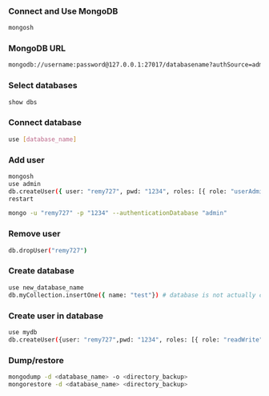 ### Connect and Use MongoDB
```bash
mongosh
```

### MongoDB URL
```bash
mongodb://username:password@127.0.0.1:27017/databasename?authSource=admin
```

### Select databases
```bash
show dbs
```

### Connect database
```bash
use [database_name]
```

### Add user
```bash
mongosh
use admin
db.createUser({ user: "remy727", pwd: "1234", roles: [{ role: "userAdminAnyDatabase", db: "admin" }] })
restart

mongo -u "remy727" -p "1234" --authenticationDatabase "admin"
```

### Remove user
```bash
db.dropUser("remy727")
```

### Create database
```bash
use new_database_name
db.myCollection.insertOne({ name: "test"}) # database is not actually created until it gets content!
```

### Create user in database

```bash
use mydb
db.createUser({user: "remy727",pwd: "1234", roles: [{ role: "readWrite", db: "mydb" }]})
```

### Dump/restore
```bash
mongodump -d <database_name> -o <directory_backup>
mongorestore -d <database_name> <directory_backup>
```
